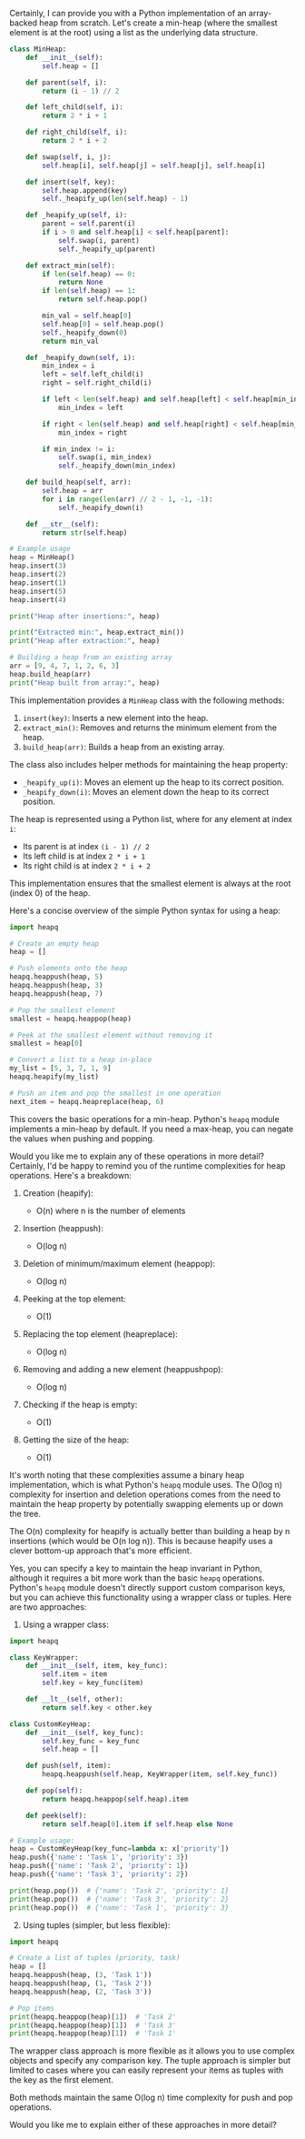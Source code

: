 Certainly, I can provide you with a Python implementation of an array-backed heap from scratch. Let's create a min-heap (where the smallest element is at the root) using a list as the underlying data structure.

```python
class MinHeap:
    def __init__(self):
        self.heap = []

    def parent(self, i):
        return (i - 1) // 2

    def left_child(self, i):
        return 2 * i + 1

    def right_child(self, i):
        return 2 * i + 2

    def swap(self, i, j):
        self.heap[i], self.heap[j] = self.heap[j], self.heap[i]

    def insert(self, key):
        self.heap.append(key)
        self._heapify_up(len(self.heap) - 1)

    def _heapify_up(self, i):
        parent = self.parent(i)
        if i > 0 and self.heap[i] < self.heap[parent]:
            self.swap(i, parent)
            self._heapify_up(parent)

    def extract_min(self):
        if len(self.heap) == 0:
            return None
        if len(self.heap) == 1:
            return self.heap.pop()

        min_val = self.heap[0]
        self.heap[0] = self.heap.pop()
        self._heapify_down(0)
        return min_val

    def _heapify_down(self, i):
        min_index = i
        left = self.left_child(i)
        right = self.right_child(i)

        if left < len(self.heap) and self.heap[left] < self.heap[min_index]:
            min_index = left

        if right < len(self.heap) and self.heap[right] < self.heap[min_index]:
            min_index = right

        if min_index != i:
            self.swap(i, min_index)
            self._heapify_down(min_index)

    def build_heap(self, arr):
        self.heap = arr
        for i in range(len(arr) // 2 - 1, -1, -1):
            self._heapify_down(i)

    def __str__(self):
        return str(self.heap)

# Example usage
heap = MinHeap()
heap.insert(3)
heap.insert(2)
heap.insert(1)
heap.insert(5)
heap.insert(4)

print("Heap after insertions:", heap)

print("Extracted min:", heap.extract_min())
print("Heap after extraction:", heap)

# Building a heap from an existing array
arr = [9, 4, 7, 1, 2, 6, 3]
heap.build_heap(arr)
print("Heap built from array:", heap)

```

This implementation provides a `MinHeap` class with the following methods:

1. `insert(key)`: Inserts a new element into the heap.
2. `extract_min()`: Removes and returns the minimum element from the heap.
3. `build_heap(arr)`: Builds a heap from an existing array.

The class also includes helper methods for maintaining the heap property:

- `_heapify_up(i)`: Moves an element up the heap to its correct position.
- `_heapify_down(i)`: Moves an element down the heap to its correct position.

The heap is represented using a Python list, where for any element at index `i`:

- Its parent is at index `(i - 1) // 2`
- Its left child is at index `2 * i + 1`
- Its right child is at index `2 * i + 2`

This implementation ensures that the smallest element is always at the root (index 0) of the heap.

Here's a concise overview of the simple Python syntax for using a heap:

```python
import heapq

# Create an empty heap
heap = []

# Push elements onto the heap
heapq.heappush(heap, 5)
heapq.heappush(heap, 3)
heapq.heappush(heap, 7)

# Pop the smallest element
smallest = heapq.heappop(heap)

# Peek at the smallest element without removing it
smallest = heap[0]

# Convert a list to a heap in-place
my_list = [5, 3, 7, 1, 9]
heapq.heapify(my_list)

# Push an item and pop the smallest in one operation
next_item = heapq.heapreplace(heap, 6)
```

This covers the basic operations for a min-heap. Python's `heapq` module implements a min-heap by default. If you need a max-heap, you can negate the values when pushing and popping.

Would you like me to explain any of these operations in more detail?
Certainly, I'd be happy to remind you of the runtime complexities for heap operations. Here's a breakdown:

1. Creation (heapify):

   - O(n) where n is the number of elements

2. Insertion (heappush):

   - O(log n)

3. Deletion of minimum/maximum element (heappop):

   - O(log n)

4. Peeking at the top element:

   - O(1)

5. Replacing the top element (heapreplace):

   - O(log n)

6. Removing and adding a new element (heappushpop):

   - O(log n)

7. Checking if the heap is empty:

   - O(1)

8. Getting the size of the heap:
   - O(1)

It's worth noting that these complexities assume a binary heap implementation, which is what Python's `heapq` module uses. The O(log n) complexity for insertion and deletion operations comes from the need to maintain the heap property by potentially swapping elements up or down the tree.

The O(n) complexity for heapify is actually better than building a heap by n insertions (which would be O(n log n)). This is because heapify uses a clever bottom-up approach that's more efficient.

Yes, you can specify a key to maintain the heap invariant in Python, although it requires a bit more work than the basic `heapq` operations. Python's `heapq` module doesn't directly support custom comparison keys, but you can achieve this functionality using a wrapper class or tuples. Here are two approaches:

1. Using a wrapper class:

```python
import heapq

class KeyWrapper:
    def __init__(self, item, key_func):
        self.item = item
        self.key = key_func(item)

    def __lt__(self, other):
        return self.key < other.key

class CustomKeyHeap:
    def __init__(self, key_func):
        self.key_func = key_func
        self.heap = []

    def push(self, item):
        heapq.heappush(self.heap, KeyWrapper(item, self.key_func))

    def pop(self):
        return heapq.heappop(self.heap).item

    def peek(self):
        return self.heap[0].item if self.heap else None

# Example usage:
heap = CustomKeyHeap(key_func=lambda x: x['priority'])
heap.push({'name': 'Task 1', 'priority': 3})
heap.push({'name': 'Task 2', 'priority': 1})
heap.push({'name': 'Task 3', 'priority': 2})

print(heap.pop())  # {'name': 'Task 2', 'priority': 1}
print(heap.pop())  # {'name': 'Task 3', 'priority': 2}
print(heap.pop())  # {'name': 'Task 1', 'priority': 3}

```

2. Using tuples (simpler, but less flexible):

```python
import heapq

# Create a list of tuples (priority, task)
heap = []
heapq.heappush(heap, (3, 'Task 1'))
heapq.heappush(heap, (1, 'Task 2'))
heapq.heappush(heap, (2, 'Task 3'))

# Pop items
print(heapq.heappop(heap)[1])  # 'Task 2'
print(heapq.heappop(heap)[1])  # 'Task 3'
print(heapq.heappop(heap)[1])  # 'Task 1'
```

The wrapper class approach is more flexible as it allows you to use complex objects and specify any comparison key. The tuple approach is simpler but limited to cases where you can easily represent your items as tuples with the key as the first element.

Both methods maintain the same O(log n) time complexity for push and pop operations.

Would you like me to explain either of these approaches in more detail?
